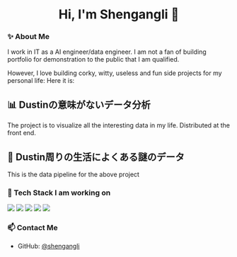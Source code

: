<h1 align="center">Hi, I'm Shengangli 👋</h1>

### ✨ About Me
I work in IT as a AI engineer/data engineer. I am not a fan of building portfolio for demonstration to the public that I am qualified.

However, I love building corky, witty, useless and fun side projects for my personal life:
Here it is:
## 📊 Dustinの意味がないデータ分析
The project is to visualize all the interesting data in my life. Distributed at the front end. 

## 🔭 Dustin周りの生活によくある謎のデータ
This is the data pipeline for the above project

### 🧰 Tech Stack I am working on
<p>
  <img src="https://img.shields.io/badge/Python-3776AB?style=flat&logo=python&logoColor=white" />
  <img src="https://img.shields.io/badge/JavaScript-F7DF1E?style=flat&logo=javascript&logoColor=black" />
  <img src="https://img.shields.io/badge/Node.js-339933?style=flat&logo=nodedotjs&logoColor=white" />
  <img src="https://img.shields.io/badge/Supabase-3ECF8E?style=flat&logo=supabase&logoColor=white" />
  <img src="https://img.shields.io/badge/GitHub Actions-2088FF?style=flat&logo=github-actions&logoColor=white" />
</p>

### 📫 Contact Me
- GitHub: [@shengangli](https://github.com/shengangli)
